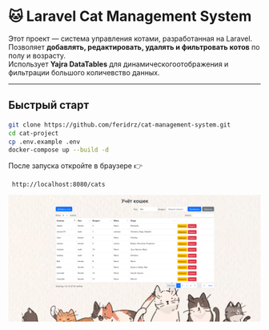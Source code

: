 # 🐱 Laravel Cat Management System

Этот проект — система управления котами, разработанная на Laravel.  
Позволяет **добавлять, редактировать, удалять и фильтровать котов** по полу и возрасту.  
Использует **Yajra DataTables** для динамическогоотображения и фильтрации большого количевство данных.  

---


## Быстрый старт

```bash
git clone https://github.com/feridrz/cat-management-system.git
cd cat-project
cp .env.example .env
docker-compose up --build -d
```


После запуска откройте в браузере 👉

```console
 http://localhost:8080/cats
```

![Alt text](main_page.png)

